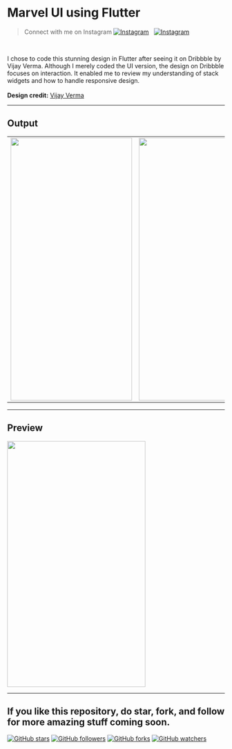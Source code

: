 # Marvel UI using Flutter 
> Connect with me on Instagram 
[![Instagram](https://img.shields.io/twitter/url?label=%40ultimateflutter&logo=Instagram&style=social&url=https%3A%2F%2Fwww.instagram.com%2Fultimateflutter%2F)](https://www.instagram.com/ultimateflutter/)
&nbsp;
[![Instagram](https://img.shields.io/twitter/url?label=%40ritiksaxenaofficial&logo=Instagram&style=social&url=https%3A%2F%2Fwww.instagram.com%2Fritiksaxenaofficial%2F)](https://www.instagram.com/ritiksaxenaofficial/)

<br>
 
I chose to code this stunning design in Flutter after seeing it on Dribbble by Vijay Verma. Although I merely coded the UI version, the design on Dribbble focuses on interaction. It enabled me to review my understanding of stack widgets and how to handle responsive design.
<br><br>
<b>Design credit:</b> <a href="https://dribbble.com/shots/5935613-Marvel-Movies-Interaction">Vijay Verma</a> <br>


---
## Output
<table style='cellspacing="0"'>
  <tr>
    <td><img src="https://user-images.githubusercontent.com/62079355/197539162-3d388fe2-c06e-4936-b9f9-4a4420188c8c.png" height=609, width=281></td>
    <td><img src="https://user-images.githubusercontent.com/62079355/197544406-331ab0b8-4d68-4e4e-85de-bcfcc5a28434.png" height=609, width=281></td>
  </tr>
 </table>
  

---

## Preview
<img src="https://user-images.githubusercontent.com/62079355/197543560-68a5a925-b6d6-4a99-ba6d-6083e373b4f9.gif" height=570, width=320>


<br>

---
If you like this repository, do star, fork, and follow for more amazing stuff coming soon.
---
[![GitHub stars](https://img.shields.io/github/stars/Ritik-Saxena/Design_to_Code-Flutter?style=social)](https://github.com/Ritik-Saxena/ultimateflutter)
[![GitHub followers](https://img.shields.io/github/followers/Ritik-Saxena?label=Followers&style=social)](https://github.com/Ritik-Saxena?tab=followers)
[![GitHub forks](https://img.shields.io/github/forks/Ritik-Saxena/ultimateflutter?style=social)](https://github.com/Ritik-Saxena/ultimateflutter)
[![GitHub watchers](https://img.shields.io/github/watchers/Ritik-Saxena/ultimateflutter?style=social)](https://github.com/Ritik-Saxena/ultimateflutter)
